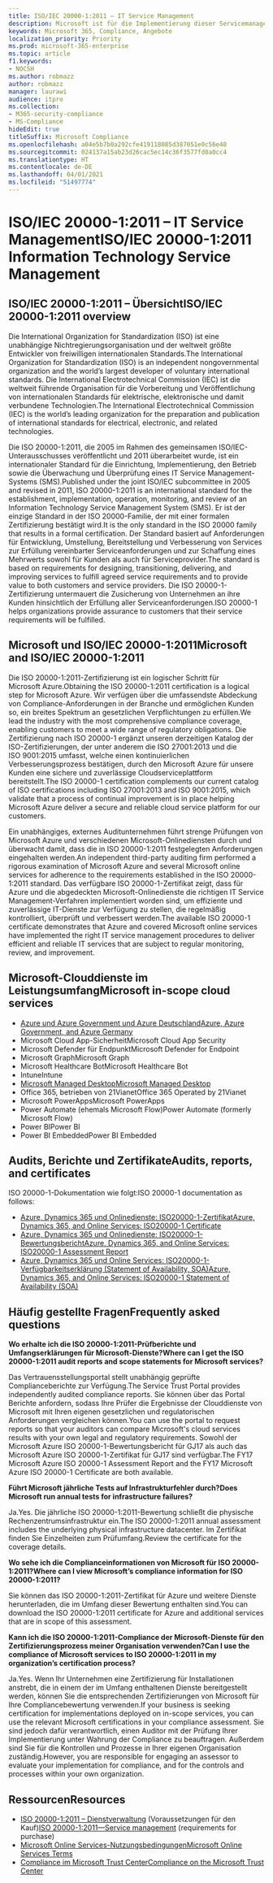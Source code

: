 ```yaml
---
title: ISO/IEC 20000-1:2011 – IT Service Management
description: Microsoft ist für die Implementierung dieser Servicemanagementstandards zertifiziert.
keywords: Microsoft 365, Compliance, Angebote
localization_priority: Priority
ms.prod: microsoft-365-enterprise
ms.topic: article
f1.keywords:
- NOCSH
ms.author: robmazz
author: robmazz
manager: laurawi
audience: itpro
ms.collection:
- M365-security-compliance
- MS-Compliance
hideEdit: true
titleSuffix: Microsoft Compliance
ms.openlocfilehash: a04e5b7b0a292cfe419118085d387051e0c56e48
ms.sourcegitcommit: 024137a15ab23d26cac5ec14c36f3577fd8a0cc4
ms.translationtype: HT
ms.contentlocale: de-DE
ms.lasthandoff: 04/01/2021
ms.locfileid: "51497774"
---
```

# <a name="isoiec-20000-12011-information-technology-service-management"></a><span data-ttu-id="eb4cf-104">ISO/IEC 20000-1:2011 – IT Service Management</span><span class="sxs-lookup"><span data-stu-id="eb4cf-104">ISO/IEC 20000-1:2011 Information Technology Service Management</span></span>

## <a name="isoiec-20000-12011-overview"></a><span data-ttu-id="eb4cf-105">ISO/IEC 20000-1:2011 – Übersicht</span><span class="sxs-lookup"><span data-stu-id="eb4cf-105">ISO/IEC 20000-1:2011 overview</span></span>

<span data-ttu-id="eb4cf-106">Die International Organization for Standardization (ISO) ist eine unabhängige Nichtregierungsorganisation und der weltweit größte Entwickler von freiwilligen internationalen Standards.</span><span class="sxs-lookup"><span data-stu-id="eb4cf-106">The International Organization for Standardization (ISO) is an independent nongovernmental organization and the world’s largest developer of voluntary international standards.</span></span> <span data-ttu-id="eb4cf-107">Die International Electrotechnical Commission (IEC) ist die weltweit führende Organisation für die Vorbereitung und Veröffentlichung von internationalen Standards für elektrische, elektronische und damit verbundene Technologien.</span><span class="sxs-lookup"><span data-stu-id="eb4cf-107">The International Electrotechnical Commission (IEC) is the world’s leading organization for the preparation and publication of international standards for electrical, electronic, and related technologies.</span></span>  
  
<span data-ttu-id="eb4cf-108">Die ISO 20000-1:2011, die 2005 im Rahmen des gemeinsamen ISO/IEC-Unterausschusses veröffentlicht und 2011 überarbeitet wurde, ist ein internationaler Standard für die Einrichtung, Implementierung, den Betrieb sowie die Überwachung und Überprüfung eines IT Service Management-Systems (SMS).</span><span class="sxs-lookup"><span data-stu-id="eb4cf-108">Published under the joint ISO/IEC subcommittee in 2005 and revised in 2011, ISO 20000-1:2011 is an international standard for the establishment, implementation, operation, monitoring, and review of an Information Technology Service Management System (SMS).</span></span> <span data-ttu-id="eb4cf-109">Er ist der einzige Standard in der ISO 20000-Familie, der mit einer formalen Zertifizierung bestätigt wird.</span><span class="sxs-lookup"><span data-stu-id="eb4cf-109">It is the only standard in the ISO 20000 family that results in a formal certification.</span></span> <span data-ttu-id="eb4cf-110">Der Standard basiert auf Anforderungen für Entwicklung, Umstellung, Bereitstellung und Verbesserung von Services zur Erfüllung vereinbarter Serviceanforderungen und zur Schaffung eines Mehrwerts sowohl für Kunden als auch für Serviceprovider.</span><span class="sxs-lookup"><span data-stu-id="eb4cf-110">The standard is based on requirements for designing, transitioning, delivering, and improving services to fulfill agreed service requirements and to provide value to both customers and service providers.</span></span> <span data-ttu-id="eb4cf-111">Die ISO 20000-1-Zertifizierung untermauert die Zusicherung von Unternehmen an ihre Kunden hinsichtlich der Erfüllung aller Serviceanforderungen.</span><span class="sxs-lookup"><span data-stu-id="eb4cf-111">ISO 20000-1 helps organizations provide assurance to customers that their service requirements will be fulfilled.</span></span>

## <a name="microsoft-and-isoiec-20000-12011"></a><span data-ttu-id="eb4cf-112">Microsoft und ISO/IEC 20000-1:2011</span><span class="sxs-lookup"><span data-stu-id="eb4cf-112">Microsoft and ISO/IEC 20000-1:2011</span></span>

<span data-ttu-id="eb4cf-113">Die ISO 20000-1:2011-Zertifizierung ist ein logischer Schritt für Microsoft Azure.</span><span class="sxs-lookup"><span data-stu-id="eb4cf-113">Obtaining the ISO 20000-1:2011 certification is a logical step for Microsoft Azure.</span></span> <span data-ttu-id="eb4cf-114">Wir verfügen über die umfassendste Abdeckung von Compliance-Anforderungen in der Branche und ermöglichen Kunden so, ein breites Spektrum an gesetzlichen Verpflichtungen zu erfüllen.</span><span class="sxs-lookup"><span data-stu-id="eb4cf-114">We lead the industry with the most comprehensive compliance coverage, enabling customers to meet a wide range of regulatory obligations.</span></span> <span data-ttu-id="eb4cf-115">Die Zertifizierung nach ISO 20000-1 ergänzt unseren derzeitigen Katalog der ISO-Zertifizierungen, der unter anderem die ISO 27001:2013 und die ISO 9001:2015 umfasst, welche einen kontinuierlichen Verbesserungsprozess bestätigen, durch den Microsoft Azure für unsere Kunden eine sichere und zuverlässige Cloudserviceplattform bereitstellt.</span><span class="sxs-lookup"><span data-stu-id="eb4cf-115">The ISO 20000-1 certification complements our current catalog of ISO certifications including ISO 27001:2013 and ISO 9001:2015, which validate that a process of continual improvement is in place helping Microsoft Azure deliver a secure and reliable cloud service platform for our customers.</span></span>  
  
<span data-ttu-id="eb4cf-116">Ein unabhängiges, externes Auditunternehmen führt strenge Prüfungen von Microsoft Azure und verschiedenen Microsoft-Onlinediensten durch und überwacht damit, dass die in ISO 20000-1:2011 festgelegten Anforderungen eingehalten werden.</span><span class="sxs-lookup"><span data-stu-id="eb4cf-116">An independent third-party auditing firm performed a rigorous examination of Microsoft Azure and several Microsoft online services for adherence to the requirements established in the ISO 20000-1:2011 standard.</span></span> <span data-ttu-id="eb4cf-117">Das verfügbare ISO 20000-1-Zertifikat zeigt, dass für Azure und die abgedeckten Microsoft-Onlinedienste die richtigen IT Service Management-Verfahren implementiert worden sind, um effiziente und zuverlässige IT-Dienste zur Verfügung zu stellen, die regelmäßig kontrolliert, überprüft und verbessert werden.</span><span class="sxs-lookup"><span data-stu-id="eb4cf-117">The available ISO 20000-1 certificate demonstrates that Azure and covered Microsoft online services have implemented the right IT service management procedures to deliver efficient and reliable IT services that are subject to regular monitoring, review, and improvement.</span></span>

## <a name="microsoft-in-scope-cloud-services"></a><span data-ttu-id="eb4cf-118">Microsoft-Clouddienste im Leistungsumfang</span><span class="sxs-lookup"><span data-stu-id="eb4cf-118">Microsoft in-scope cloud services</span></span>

- [<span data-ttu-id="eb4cf-119">Azure und Azure Government und Azure Deutschland</span><span class="sxs-lookup"><span data-stu-id="eb4cf-119">Azure, Azure Government, and Azure Germany</span></span>](https://aka.ms/AzureCompliance)
- <span data-ttu-id="eb4cf-120">Microsoft Cloud App-Sicherheit</span><span class="sxs-lookup"><span data-stu-id="eb4cf-120">Microsoft Cloud App Security</span></span>
- <span data-ttu-id="eb4cf-121">Microsoft Defender für Endpunkt</span><span class="sxs-lookup"><span data-stu-id="eb4cf-121">Microsoft Defender for Endpoint</span></span>
- <span data-ttu-id="eb4cf-122">Microsoft Graph</span><span class="sxs-lookup"><span data-stu-id="eb4cf-122">Microsoft Graph</span></span>
- <span data-ttu-id="eb4cf-123">Microsoft Healthcare Bot</span><span class="sxs-lookup"><span data-stu-id="eb4cf-123">Microsoft Healthcare Bot</span></span>
- <span data-ttu-id="eb4cf-124">Intune</span><span class="sxs-lookup"><span data-stu-id="eb4cf-124">Intune</span></span>
- [<span data-ttu-id="eb4cf-125">Microsoft Managed Desktop</span><span class="sxs-lookup"><span data-stu-id="eb4cf-125">Microsoft Managed Desktop</span></span>](/microsoft-365/managed-desktop/intro/compliance)
- <span data-ttu-id="eb4cf-126">Office 365, betrieben von 21Vianet</span><span class="sxs-lookup"><span data-stu-id="eb4cf-126">Office 365 Operated by 21Vianet</span></span>
- <span data-ttu-id="eb4cf-127">Microsoft PowerApps</span><span class="sxs-lookup"><span data-stu-id="eb4cf-127">Microsoft PowerApps</span></span>
- <span data-ttu-id="eb4cf-128">Power Automate (ehemals Microsoft Flow)</span><span class="sxs-lookup"><span data-stu-id="eb4cf-128">Power Automate (formerly Microsoft Flow)</span></span>
- <span data-ttu-id="eb4cf-129">Power BI</span><span class="sxs-lookup"><span data-stu-id="eb4cf-129">Power BI</span></span>
- <span data-ttu-id="eb4cf-130">Power BI Embedded</span><span class="sxs-lookup"><span data-stu-id="eb4cf-130">Power BI Embedded</span></span>

## <a name="audits-reports-and-certificates"></a><span data-ttu-id="eb4cf-131">Audits, Berichte und Zertifikate</span><span class="sxs-lookup"><span data-stu-id="eb4cf-131">Audits, reports, and certificates</span></span>

<span data-ttu-id="eb4cf-132">ISO 20000-1-Dokumentation wie folgt:</span><span class="sxs-lookup"><span data-stu-id="eb4cf-132">ISO 20000-1 documentation as follows:</span></span>

- [<span data-ttu-id="eb4cf-133">Azure, Dynamics 365 und Onlinedienste: ISO20000-1-Zertifikat</span><span class="sxs-lookup"><span data-stu-id="eb4cf-133">Azure, Dynamics 365, and Online Services: ISO20000-1 Certificate</span></span>](https://aka.ms/azureiso200001cert)
- [<span data-ttu-id="eb4cf-134">Azure, Dynamics 365 und Onlinedienste: ISO20000-1-Bewertungsbericht</span><span class="sxs-lookup"><span data-stu-id="eb4cf-134">Azure, Dynamics 365, and Online Services: ISO20000-1 Assessment Report</span></span>](https://aka.ms/azureiso200001report)
- [<span data-ttu-id="eb4cf-135">Azure, Dynamics 365 und Online Services: ISO20000-1-Verfügbarkeitserklärung (Statement of Availability, SOA)</span><span class="sxs-lookup"><span data-stu-id="eb4cf-135">Azure, Dynamics 365, and Online Services: ISO20000-1 Statement of Availability (SOA)</span></span>](https://aka.ms/azureiso200001soa)

## <a name="frequently-asked-questions"></a><span data-ttu-id="eb4cf-136">Häufig gestellte Fragen</span><span class="sxs-lookup"><span data-stu-id="eb4cf-136">Frequently asked questions</span></span>

<span data-ttu-id="eb4cf-137">**Wo erhalte ich die ISO 20000-1:2011-Prüfberichte und Umfangserklärungen für Microsoft-Dienste?**</span><span class="sxs-lookup"><span data-stu-id="eb4cf-137">**Where can I get the ISO 20000-1:2011 audit reports and scope statements for Microsoft services?**</span></span>

<span data-ttu-id="eb4cf-138">Das Vertrauensstellungsportal stellt unabhängig geprüfte Complianceberichte zur Verfügung.</span><span class="sxs-lookup"><span data-stu-id="eb4cf-138">The Service Trust Portal provides independently audited compliance reports.</span></span> <span data-ttu-id="eb4cf-139">Sie können über das Portal Berichte anfordern, sodass Ihre Prüfer die Ergebnisse der Clouddienste von Microsoft mit Ihren eigenen gesetzlichen und regulatorischen Anforderungen vergleichen können.</span><span class="sxs-lookup"><span data-stu-id="eb4cf-139">You can use the portal to request reports so that your auditors can compare Microsoft's cloud services results with your own legal and regulatory requirements.</span></span> <span data-ttu-id="eb4cf-140">Sowohl der Microsoft Azure ISO 20000-1-Bewertungsbericht für GJ17 als auch das Microsoft Azure ISO 20000-1-Zertifikat für GJ17 sind verfügbar.</span><span class="sxs-lookup"><span data-stu-id="eb4cf-140">The FY17 Microsoft Azure ISO 20000-1 Assessment Report and the FY17 Microsoft Azure ISO 20000-1 Certificate are both available.</span></span>

<span data-ttu-id="eb4cf-141">**Führt Microsoft jährliche Tests auf Infrastrukturfehler durch?**</span><span class="sxs-lookup"><span data-stu-id="eb4cf-141">**Does Microsoft run annual tests for infrastructure failures?**</span></span>

<span data-ttu-id="eb4cf-142">Ja.</span><span class="sxs-lookup"><span data-stu-id="eb4cf-142">Yes.</span></span> <span data-ttu-id="eb4cf-143">Die jährliche ISO 20000-1:2011-Bewertung schließt die physische Rechenzentrumsinfrastruktur ein.</span><span class="sxs-lookup"><span data-stu-id="eb4cf-143">The ISO 20000-1:2011 annual assessment includes the underlying physical infrastructure datacenter.</span></span> <span data-ttu-id="eb4cf-144">Im Zertifikat finden Sie Einzelheiten zum Prüfumfang.</span><span class="sxs-lookup"><span data-stu-id="eb4cf-144">Review the certificate for the coverage details.</span></span>

<span data-ttu-id="eb4cf-145">**Wo sehe ich die Complianceinformationen von Microsoft für ISO 20000-1:2011?**</span><span class="sxs-lookup"><span data-stu-id="eb4cf-145">**Where can I view Microsoft’s compliance information for ISO 20000-1:2011?**</span></span>

<span data-ttu-id="eb4cf-146">Sie können das ISO 20000-1:2011-Zertifikat für Azure und weitere Dienste herunterladen, die im Umfang dieser Bewertung enthalten sind.</span><span class="sxs-lookup"><span data-stu-id="eb4cf-146">You can download the ISO 20000-1:2011 certificate for Azure and additional services that are in scope of this assessment.</span></span>

<span data-ttu-id="eb4cf-147">**Kann ich die ISO 20000-1:2011-Compliance der Microsoft-Dienste für den Zertifizierungsprozess meiner Organisation verwenden?**</span><span class="sxs-lookup"><span data-stu-id="eb4cf-147">**Can I use the compliance of Microsoft services to ISO 20000-1:2011 in my organization’s certification process?**</span></span>

<span data-ttu-id="eb4cf-148">Ja.</span><span class="sxs-lookup"><span data-stu-id="eb4cf-148">Yes.</span></span> <span data-ttu-id="eb4cf-149">Wenn Ihr Unternehmen eine Zertifizierung für Installationen anstrebt, die in einem der im Umfang enthaltenen Dienste bereitgestellt werden, können Sie die entsprechenden Zertifizierungen von Microsoft für Ihre Compliancebewertung verwenden.</span><span class="sxs-lookup"><span data-stu-id="eb4cf-149">If your business is seeking certification for implementations deployed on in-scope services, you can use the relevant Microsoft certifications in your compliance assessment.</span></span> <span data-ttu-id="eb4cf-150">Sie sind jedoch dafür verantwortlich, einen Auditor mit der Prüfung Ihrer Implementierung unter Wahrung der Compliance zu beauftragen. Außerdem sind Sie für die Kontrollen und Prozesse in Ihrer eigenen Organisation zuständig.</span><span class="sxs-lookup"><span data-stu-id="eb4cf-150">However, you are responsible for engaging an assessor to evaluate your implementation for compliance, and for the controls and processes within your own organization.</span></span>

## <a name="resources"></a><span data-ttu-id="eb4cf-151">Ressourcen</span><span class="sxs-lookup"><span data-stu-id="eb4cf-151">Resources</span></span>

- <span data-ttu-id="eb4cf-152">[ISO 20000-1:2011 – Dienstverwaltung](https://www.iso.org/standard/51986.html) (Voraussetzungen für den Kauf)</span><span class="sxs-lookup"><span data-stu-id="eb4cf-152">[ISO 20000-1:2011—Service management](https://www.iso.org/standard/51986.html) (requirements for purchase)</span></span>
- [<span data-ttu-id="eb4cf-153">Microsoft Online Services-Nutzungsbedingungen</span><span class="sxs-lookup"><span data-stu-id="eb4cf-153">Microsoft Online Services Terms</span></span>](https://aka.ms/Online-Services-Terms)
- [<span data-ttu-id="eb4cf-154">Compliance im Microsoft Trust Center</span><span class="sxs-lookup"><span data-stu-id="eb4cf-154">Compliance on the Microsoft Trust Center</span></span>](https://www.microsoft.com/trust-center/compliance/compliance-overview)
